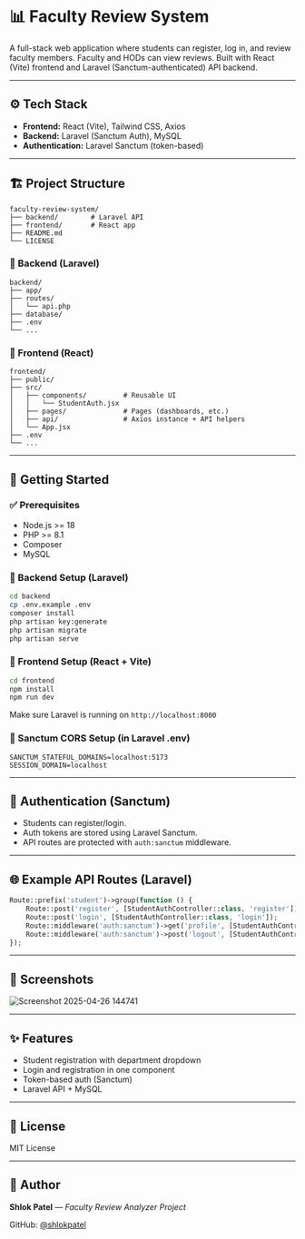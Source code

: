 # 📊 Faculty Review System

A full-stack web application where students can register, log in, and review faculty members. Faculty and HODs can view reviews. Built with React (Vite) frontend and Laravel (Sanctum-authenticated) API backend.

---

## ⚙️ Tech Stack

- **Frontend:** React (Vite), Tailwind CSS, Axios
- **Backend:** Laravel (Sanctum Auth), MySQL
- **Authentication:** Laravel Sanctum (token-based)

---

## 🏗️ Project Structure

```
faculty-review-system/
├── backend/        # Laravel API
├── frontend/       # React app
├── README.md
└── LICENSE
```

### 📁 Backend (Laravel)
```
backend/
├── app/
├── routes/
│   └── api.php
├── database/
├── .env
└── ...
```

### 📁 Frontend (React)
```
frontend/
├── public/
├── src/
│   ├── components/         # Reusable UI
│   │   └── StudentAuth.jsx
│   ├── pages/              # Pages (dashboards, etc.)
│   ├── api/                # Axios instance + API helpers
│   └── App.jsx
├── .env
└── ...
```

---

## 🚀 Getting Started

### ✅ Prerequisites
- Node.js >= 18
- PHP >= 8.1
- Composer
- MySQL

### 🔧 Backend Setup (Laravel)
```bash
cd backend
cp .env.example .env
composer install
php artisan key:generate
php artisan migrate
php artisan serve
```

### 🔧 Frontend Setup (React + Vite)
```bash
cd frontend
npm install
npm run dev
```

Make sure Laravel is running on `http://localhost:8000`

### 🔗 Sanctum CORS Setup (in Laravel .env)
```env
SANCTUM_STATEFUL_DOMAINS=localhost:5173
SESSION_DOMAIN=localhost
```

---

## 🔐 Authentication (Sanctum)
- Students can register/login.
- Auth tokens are stored using Laravel Sanctum.
- API routes are protected with `auth:sanctum` middleware.

---

## 🌐 Example API Routes (Laravel)
```php
Route::prefix('student')->group(function () {
    Route::post('register', [StudentAuthController::class, 'register']);
    Route::post('login', [StudentAuthController::class, 'login']);
    Route::middleware('auth:sanctum')->get('profile', [StudentAuthController::class, 'profile']);
    Route::middleware('auth:sanctum')->post('logout', [StudentAuthController::class, 'logout']);
});
```

---

## 📸 Screenshots
![Screenshot 2025-04-26 144741](https://github.com/user-attachments/assets/c588cf6b-fa5a-4795-8cd0-fd1a369b2ef1)


---

## ✨ Features
- Student registration with department dropdown
- Login and registration in one component
- Token-based auth (Sanctum)
- Laravel API + MySQL

---

## 📄 License
MIT License

---

## 🙌 Author
**Shlok Patel** — _Faculty Review Analyzer Project_

GitHub: [@shlokpatel](https://github.com/shlokpatel)
